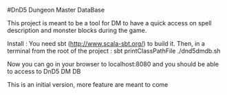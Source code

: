 #DnD5 Dungeon Master DataBase

This project is meant to be a tool for DM to have a quick access on spell description and monster blocks during the game.

Install :
You need sbt (http://www.scala-sbt.org/) to build it.
Then, in a terminal from the root of the project : 
  sbt printClassPathFile
  ./dnd5dmdb.sh

Now you can go in your browser to  localhost:8080 and you should be able to access to DnD5 DM DB
  
This is an initial version, more feature are meant to come
